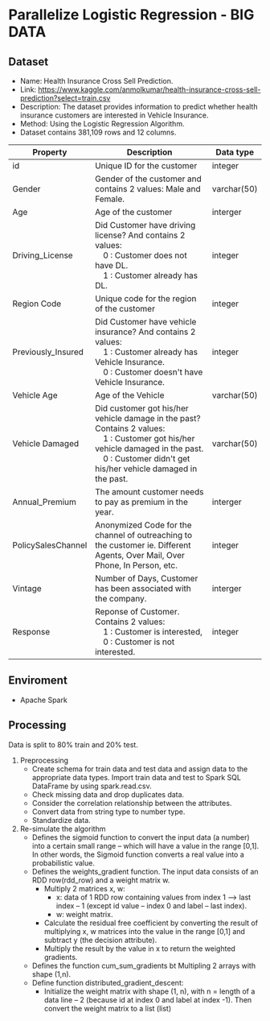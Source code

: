 # Parallelize Logistic Regression - BIG DATA
## Dataset
- Name: Health Insurance Cross Sell Prediction.
- Link: https://www.kaggle.com/anmolkumar/health-insurance-cross-sell-prediction?select=train.csv 
- Description: The dataset provides information to predict whether health insurance customers are interested in Vehicle Insurance.
- Method: Using the Logistic Regression Algorithm.
- Dataset contains 381,109 rows and 12 columns.

|Property|Description|Data type|
| --- | --- | --- |
|id|Unique ID for the customer| integer|
|Gender|Gender of the customer and contains 2 values: Male and Female.| varchar(50)|
|Age|Age of the customer| interger|
|Driving_License| Did Customer have driving license? And contains 2 values: <br />&emsp;0 : Customer does not have DL.<br />&emsp;1 : Customer already has DL.|integer|
|Region Code| Unique code for the region of the customer| integer|
|Previously_Insured| Did Customer have vehicle insurance? And contains 2 values: <br />&emsp;1 : Customer already has Vehicle Insurance.<br />&emsp;0 : Customer doesn't have Vehicle Insurance.|integer|
|Vehicle Age| Age of the Vehicle| varchar(50)|
|Vehicle Damaged| Did customer got his/her vehicle damage in the past? Contains 2 values: <br />&emsp;1 : Customer got his/her vehicle damaged in the past.<br />&emsp;0 : Customer didn't get his/her vehicle damaged in the past.| varchar(50)|
|Annual_Premium| The amount customer needs to pay as premium in the year.| interger|
|PolicySalesChannel|Anonymized Code for the channel of outreaching to the customer ie. Different Agents, Over Mail, Over Phone, In Person, etc.|integer|
|Vintage|Number of Days, Customer has been associated with the company.|interger|
|Response|Reponse of Customer. Contains 2 values:<br />&emsp;1 : Customer is interested,<br />&emsp;0 : Customer is not interested.|integer|
## Enviroment 
- Apache Spark
## Processing
  Data is split to 80% train and 20% test.
  1. Preprocessing
      - Create schema for train data and test data and assign data to the appropriate data types. Import train data and test to Spark SQL DataFrame by using spark.read.csv.
      - Check missing data and drop duplicates data.
      - Consider the correlation relationship between the attributes.
      - Convert data from string type to number type.
      - Standardize data.
  2. Re-simulate the algorithm 
      - Defines the sigmoid function to convert the input data (a number) into a certain small range – which will have a value in the range [0,1]. In other words, the Sigmoid function converts a real value into a probabilistic value.
      - Defines the weights_gradient function. The input data consists of an RDD row(rdd_row) and a weight matrix w. 
        - Multiply 2 matrices x, w:
          - x: data of 1 RDD row containing values from index 1 --> last index – 1 (except id value – index 0 and label – last index).
          - w: weight matrix.
        - Calculate the residual free coefficient by converting the result of multiplying x, w matrices into the value in the range [0,1] and subtract y (the decision attribute).
        - Multiply the result by the value in x to return the weighted gradients.
      - Defines the function cum_sum_gradients bt Multipling 2 arrays with shape (1,n).
      - Define function distributed_gradient_descent:
        - Initialize the weight matrix with shape (1, n), with n = length of a data line – 2 (because id at index 0 and label at index -1). Then convert the weight matrix to a list (list)
